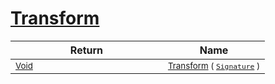 # [Transform](./ApproximateOnlineFeatures-100663550.md)



| Return | Name | 
| --- | --- | 
| <sub>[Void](https://docs.microsoft.com/en-us/dotnet/api/System.Void)</sub><img width=200/>| <sub>[Transform](./ApproximateOnlineFeatures-100663550.md) ( [`Signature`](./../../Signature.md) )</sub>| <br>


